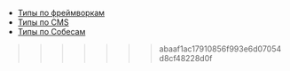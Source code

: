+ [Типы по фреймворкам](./frameworks)
+ [Типы по CMS](./cms)
+ [Типы по Собесам](./sobesedovanie)

>>>>>>> abaaf1ac17910856f993e6d07054d8cf48228d0f